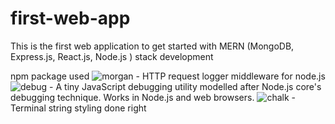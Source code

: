 # first-web-app
This is the first web application to get started with MERN (MongoDB, Express.js, React.js, Node.js ) stack development

npm package used
![morgan](https://www.npmjs.com/package/morgan) - HTTP request logger middleware for node.js
![debug](https://www.npmjs.com/package/debug) - A tiny JavaScript debugging utility modelled after Node.js core's debugging technique. Works in Node.js and web browsers.
![chalk](https://www.npmjs.com/package/chalk) - Terminal string styling done right
